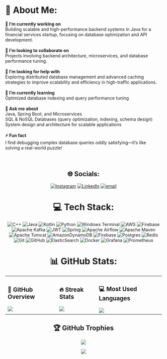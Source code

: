 # 💫 About Me:
__🔭 I’m currently working on__<br>
Building scalable and high-performance backend systems in Java for a financial services startup, focusing on database optimization and API development.<br><br> 
__👬 I’m looking to collaborate on__<br>
Projects involving backend architecture, microservices, and database performance tuning.<br><br>
__🤝 I’m looking for help with__<br>
Exploring distributed database management and advanced caching strategies to improve scalability and efficiency in high-traffic applications.<br><br>
__🌱 I’m currently learning__<br>
Optimized database indexing and query performance tuning<br><br>
__💬 Ask me about__<br>
Java, Spring Boot, and Microservices<br>
SQL & NoSQL Databases (query optimization, indexing, schema design)<br>System design and architecture for scalable applications<br><br>
__⚡ Fun fact__<br>
I find debugging complex database queries oddly satisfying—it’s like solving a real-world puzzle!<br><br><br>


<div align="center">


## 🌐 Socials:
[![Instagram](https://img.shields.io/badge/Instagram-%23E4405F.svg?logo=Instagram&logoColor=white)](https://instagram.com/shubham_sraghav) [![LinkedIn](https://img.shields.io/badge/LinkedIn-%230077B5.svg?logo=linkedin&logoColor=white)](https://linkedin.com/in/shubham-sraghav) [![email](https://img.shields.io/badge/Email-D14836?logo=gmail&logoColor=white)](mailto:shubhamraghuvanshi7@gmail.com) 

# 💻 Tech Stack:
![C++](https://img.shields.io/badge/c++-%2300599C.svg?style=for-the-badge&logo=c%2B%2B&logoColor=white) ![Java](https://img.shields.io/badge/java-%23ED8B00.svg?style=for-the-badge&logo=openjdk&logoColor=white) ![Kotlin](https://img.shields.io/badge/kotlin-%237F52FF.svg?style=for-the-badge&logo=kotlin&logoColor=white) ![Python](https://img.shields.io/badge/python-3670A0?style=for-the-badge&logo=python&logoColor=ffdd54) ![Windows Terminal](https://img.shields.io/badge/Windows%20Terminal-%234D4D4D.svg?style=for-the-badge&logo=windows-terminal&logoColor=white) ![AWS](https://img.shields.io/badge/AWS-%23FF9900.svg?style=for-the-badge&logo=amazon-aws&logoColor=white) ![Firebase](https://img.shields.io/badge/firebase-%23039BE5.svg?style=for-the-badge&logo=firebase) ![Apache Kafka](https://img.shields.io/badge/Apache%20Kafka-000?style=for-the-badge&logo=apachekafka) ![JWT](https://img.shields.io/badge/JWT-black?style=for-the-badge&logo=JSON%20web%20tokens) ![Spring](https://img.shields.io/badge/spring-%236DB33F.svg?style=for-the-badge&logo=spring&logoColor=white) ![Apache Airflow](https://img.shields.io/badge/Apache%20Airflow-017CEE?style=for-the-badge&logo=Apache%20Airflow&logoColor=white) ![Apache Maven](https://img.shields.io/badge/Apache%20Maven-C71A36?style=for-the-badge&logo=Apache%20Maven&logoColor=white) ![Apache Tomcat](https://img.shields.io/badge/apache%20tomcat-%23F8DC75.svg?style=for-the-badge&logo=apache-tomcat&logoColor=black) ![AmazonDynamoDB](https://img.shields.io/badge/Amazon%20DynamoDB-4053D6?style=for-the-badge&logo=Amazon%20DynamoDB&logoColor=white) ![Firebase](https://img.shields.io/badge/firebase-a08021?style=for-the-badge&logo=firebase&logoColor=ffcd34) ![Postgres](https://img.shields.io/badge/postgres-%23316192.svg?style=for-the-badge&logo=postgresql&logoColor=white) ![Redis](https://img.shields.io/badge/redis-%23DD0031.svg?style=for-the-badge&logo=redis&logoColor=white) ![Git](https://img.shields.io/badge/git-%23F05033.svg?style=for-the-badge&logo=git&logoColor=white) ![GitHub](https://img.shields.io/badge/github-%23121011.svg?style=for-the-badge&logo=github&logoColor=white) ![ElasticSearch](https://img.shields.io/badge/-ElasticSearch-005571?style=for-the-badge&logo=elasticsearch) ![Docker](https://img.shields.io/badge/docker-%230db7ed.svg?style=for-the-badge&logo=docker&logoColor=white) ![Grafana](https://img.shields.io/badge/grafana-%23F46800.svg?style=for-the-badge&logo=grafana&logoColor=white) ![Prometheus](https://img.shields.io/badge/Prometheus-E6522C?style=for-the-badge&logo=Prometheus&logoColor=white)

# 📊 GitHub Stats:

<table>
  <tr>
    <td>
      <h3>🚀 GitHub Overview</h3>
      <img src="https://github-readme-stats.vercel.app/api?username=ShubhamSinghRaghav&theme=dark&hide_border=false&include_all_commits=false&count_private=false"/>
    </td>
    <td>
      <h3>🔥 Streak Stats</h3>
      <img src="https://github-readme-streak-stats.herokuapp.com/?user=ShubhamSinghRaghav&theme=dark&hide_border=false"/>
    </td>
    <td>
      <h3>💻 Most Used Languages</h3>
      <img src="https://github-readme-stats.vercel.app/api/top-langs/?username=ShubhamSinghRaghav&theme=dark&hide_border=false&include_all_commits=false&count_private=false&layout=compact"/>
    </td>
  </tr>
</table>


## 🏆 GitHub Trophies
![](https://github-profile-trophy.vercel.app/?username=ShubhamSinghRaghav&theme=tokyonight&no-frame=false&no-bg=true&margin-w=4)
  
![](https://quotes-github-readme.vercel.app/api?type=horizontal&theme=tokyonight)

</div>
